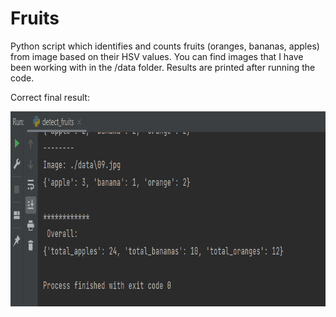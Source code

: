 # Fruits
Python script which identifies and counts fruits (oranges, bananas, apples) from image based on their HSV values.
You can find images that I have been working with in the /data folder.
Results are printed after running the code.


Correct final result:
<p align="center">
  <img width="813" height="312" src="./readme_files/result.png">
</p>
